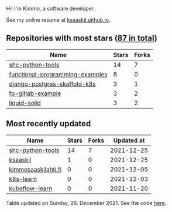 Hi! I'm Kimmo, a software developer.

See my online resume at [ksaaskil.github.io](https://ksaaskil.github.io).

<!-- repositories starts -->

## Repositories with most stars ([87 in total](https://github.com/ksaaskil?tab=repositories))
| Name        | Stars           | Forks  |
| ------------- |-------------| -----|
|[shc-python-tools](https://github.com/ksaaskil/shc-python-tools)|14|7
|[functional-programming-examples](https://github.com/ksaaskil/functional-programming-examples)|8|0
|[django-postgres-skaffold-k8s](https://github.com/ksaaskil/django-postgres-skaffold-k8s)|3|1
|[fp-gitlab-example](https://github.com/ksaaskil/fp-gitlab-example)|3|2
|[liquid-solid](https://github.com/ksaaskil/liquid-solid)|3|2

<!-- repositories ends -->
<!-- recent_repositories starts -->

## Most recently updated
| Name        | Stars           | Forks  | Updated at
| ------------- |-------------| -----|-----|
|[shc-python-tools](https://github.com/ksaaskil/shc-python-tools)|14|7|2021-12-25
|[ksaaskil](https://github.com/ksaaskil/ksaaskil)|1|0|2021-12-25
|[kimmosaaskilahti.fi](https://github.com/ksaaskil/kimmosaaskilahti.fi)|0|0|2021-12-05
|[k8s-learn](https://github.com/ksaaskil/k8s-learn)|0|0|2021-12-03
|[kubeflow-learn](https://github.com/ksaaskil/kubeflow-learn)|0|0|2021-11-20

<!-- recent_repositories ends -->
<!-- updated_at starts -->
Table updated on Sunday, 26. December 2021. See the code [here](https://github.com/ksaaskil/ksaaskil).
<!-- updated_at ends -->
